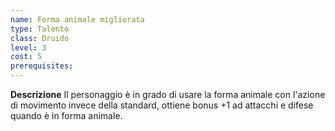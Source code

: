 ```yaml
---
name: Forma animale migliorata
type: Talento
class: Druido
level: 3
cost: 5
prerequisites: 
---
```


**Descrizione**
Il personaggio è in grado di usare la forma animale con l'azione di movimento
invece della standard, ottiene bonus +1 ad attacchi e difese quando è in forma
animale.
